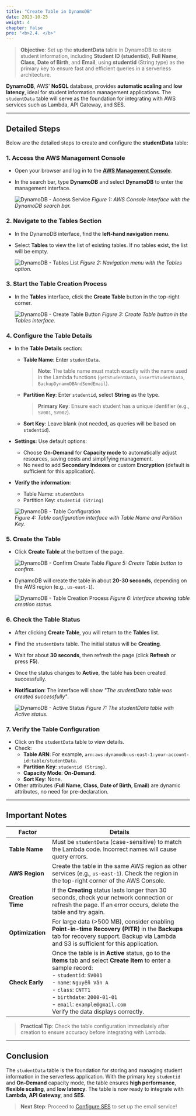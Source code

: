 ```yaml
---
title: "Create Table in DynamoDB"
date: 2023-10-25
weight: 4
chapter: false
pre: "<b>2.4. </b>"
---
```


> **Objective**: Set up the **studentData** table in DynamoDB to store student information, including **Student ID (studentid)**, **Full Name**, **Class**, **Date of Birth**, and **Email**, using **studentid** (String type) as the primary key to ensure fast and efficient queries in a serverless architecture.

**DynamoDB**, AWS' **NoSQL** database, provides **automatic scaling** and **low latency**, ideal for student information management applications. The `studentData` table will serve as the foundation for integrating with AWS services such as Lambda, API Gateway, and SES.

---

## Detailed Steps

Below are the detailed steps to create and configure the **studentData** table:

### 1. Access the AWS Management Console
- Open your browser and log in to the **[AWS Management Console](https://console.aws.amazon.com)**.
- In the search bar, type **DynamoDB** and select **DynamoDB** to enter the management interface.

  ![DynamoDB - Access Service](/images/2-dynamobd/dynamobd-01.png)
  *Figure 1: AWS Console interface with the DynamoDB search bar.*

### 2. Navigate to the Tables Section
- In the DynamoDB interface, find the **left-hand navigation menu**.
- Select **Tables** to view the list of existing tables. If no tables exist, the list will be empty.

  ![DynamoDB - Tables List](/images/2-dynamobd/dynamobd-02.png)
  *Figure 2: Navigation menu with the Tables option.*

### 3. Start the Table Creation Process
- In the **Tables** interface, click the **Create Table** button in the top-right corner.

  ![DynamoDB - Create Table Button](/images/2-dynamobd/dynamobd-03.png)
  *Figure 3: Create Table button in the Tables interface.*

### 4. Configure the Table Details
- In the **Table Details** section:
  - **Table Name**: Enter `studentData`.  
    > **Note**: The table name must match exactly with the name used in the Lambda functions (`getStudentData`, `insertStudentData`, `BackupDynamoDBAndSendEmail`).
  - **Partition Key**: Enter `studentid`, select **String** as the type.  
    > **Primary Key**: Ensure each student has a unique identifier (e.g., `SV001`, `SV002`).
  - **Sort Key**: Leave blank (not needed, as queries will be based on `studentid`).
- **Settings**: Use default options:
  - Choose **On-Demand** for **Capacity mode** to automatically adjust resources, saving costs and simplifying management.
  - No need to add **Secondary Indexes** or custom **Encryption** (default is sufficient for this application).
- **Verify the information**:
  - Table Name: `studentData`
  - Partition Key: `studentid (String)`

  ![DynamoDB - Table Configuration](/images/2-dynamobd/dynamobd-04.png)  
  *Figure 4: Table configuration interface with Table Name and Partition Key.*

### 5. Create the Table
- Click **Create Table** at the bottom of the page.

  ![DynamoDB - Confirm Create Table](/images/2-dynamobd/dynamobd-05.png)
  *Figure 5: Create Table button to confirm.*

- DynamoDB will create the table in about **20-30 seconds**, depending on the AWS region (e.g., `us-east-1`).

  ![DynamoDB - Table Creation Process](/images/2-dynamobd/dynamobd-06.png)
  *Figure 6: Interface showing table creation status.*

### 6. Check the Table Status
- After clicking **Create Table**, you will return to the **Tables** list.
- Find the `studentData` table. The initial status will be **Creating**.
- Wait for about **30 seconds**, then refresh the page (click **Refresh** or press **F5**).
- Once the status changes to **Active**, the table has been created successfully.
- **Notification**: The interface will show _"The studentData table was created successfully"_.

  ![DynamoDB - Active Status](/images/2-dynamobd/dynamobd-07.png)
  *Figure 7: The studentData table with Active status.*

### 7. Verify the Table Configuration
- Click on the `studentData` table to view details.
- Check:
  - **Table ARN**: For example, `arn:aws:dynamodb:us-east-1:your-account-id:table/studentData`.
  - **Partition Key**: `studentid (String)`.
  - **Capacity Mode**: **On-Demand**.
  - **Sort Key**: None.
- Other attributes (**Full Name**, **Class**, **Date of Birth**, **Email**) are dynamic attributes, no need for pre-declaration.

---

## Important Notes

| **Factor** | **Details** |
|------------|-------------|
| **Table Name** | Must be `studentData` (case-sensitive) to match the Lambda code. Incorrect names will cause query errors. |
| **AWS Region** | Create the table in the same AWS region as other services (e.g., `us-east-1`). Check the region in the top-right corner of the AWS Console. |
| **Creation Time** | If the **Creating** status lasts longer than 30 seconds, check your network connection or refresh the page. If an error occurs, delete the table and try again. |
| **Optimization** | For large data (>500 MB), consider enabling **Point-in-time Recovery (PITR)** in the **Backups** tab for recovery support. Backup via Lambda and S3 is sufficient for this application. |
| **Check Early** | Once the table is in **Active** status, go to the **Items** tab and select **Create Item** to enter a sample record: <br> - `studentid`: `SV001` <br> - `name`: `Nguyễn Văn A` <br> - `class`: `CNTT1` <br> - `birthdate`: `2000-01-01` <br> - `email`: `example@gmail.com` <br> Verify the data displays correctly. |

> **Practical Tip**: Check the table configuration immediately after creation to ensure accuracy before integrating with Lambda.

---

## Conclusion

The `studentData` table is the foundation for storing and managing student information in the serverless application. With the primary key `studentid` and **On-Demand** capacity mode, the table ensures **high performance**, **flexible scaling**, and **low latency**. The table is now ready to integrate with **Lambda**, **API Gateway**, and **SES**.

> **Next Step**: Proceed to [Configure SES](/2-prerequisite/2.5-configure-ses/) to set up the email service!
